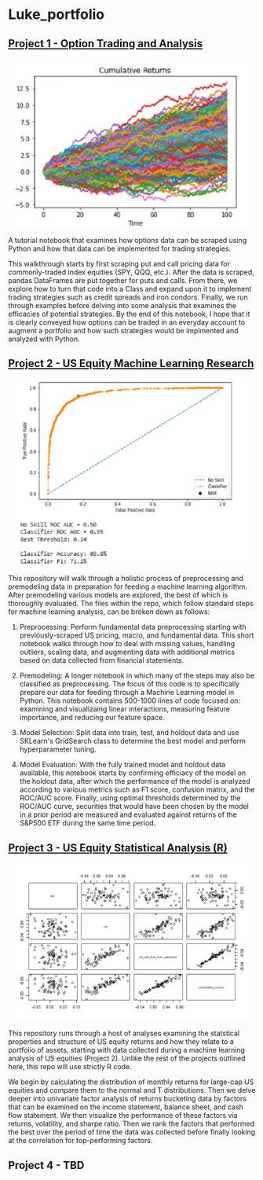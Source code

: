 # Luke_portfolio

## [Project 1 - Option Trading and Analysis](https://github.com/lbianculli/options_nb)

![](/images/monte_carlo_paths.PNG)

A tutorial notebook that examines how options data can be scraped using Python and how that data can be implemented for trading strategies. 

This walkthrough starts by first scraping put and call pricing data for commonly-traded index equities (SPY, QQQ, etc.). After the data is scraped, pandas DataFrames are put together for puts and calls. From there, we explore how to turn that code into a Class and expand upon it to implement trading strategies such as credit spreads and iron condors. Finally, we run through examples before delving into some analysis that examines the efficacies of potential strategies. By the end of this notebook, I hope that it is clearly conveyed how options can be traded in an everyday account to augment a portfolio and how such strategies would be implmented and analyzed with Python.


## [Project 2 - US Equity Machine Learning Research](https://github.com/lbianculli/us_equity_analysis)

![](/images/ml_rocauc.PNG)

This repository will walk through a holistic process of preprocessing and premodeling data in preparation for feeding a machine learning algorithm. After premodeling various models are explored, the best of which is thoroughly evaluated. The files within the repo, which follow standard steps for machine learning analysis, can be broken down as follows:

1. Preprocessing: Perform fundamental data preprocessing starting with previously-scraped US pricing, macro, and fundamental data. This short notebook walks through how to deal with missing values, handling outliers, scaling data, and augmenting data with additional metrics based on data collected from financial statements.

2. Premodeling: A longer notebook in which many of the steps may also be classified as preprocessing. The focus of this code is to specifically prepare our data for feeding through a Machine Learning model in Python. This notebook contains 500-1000 lines of code focused on: examining and visualizaing linear interactions, measuring feature importance, and reducing our feature space.

3. Model Selection: Split data into train, test, and holdout data and use SKLearn's GridSearch class to determine the best model and perform hyperparameter tuning.

4. Model Evaluation: With the fully trained model and holdout data available, this notebook starts by confirming efficiacy of the model on the holdout data, after which the performance of the model is analyzed according to various metrics such as F1 score, confusion matrix, and the ROC/AUC score. Finally, using optimal thresholds determined by the ROC/AUC curve, securities that would have been chosen by the model in a prior period are measured and evaluated against returns of the S&P500 ETF during the same time period.

## [Project 3 - US Equity Statistical Analysis (R)](https://github.com/lbianculli/us_equity_stat_analysis)

![](/images/factor_corr_mat.png)

This repository runs through a host of analyses examining the statstical properties and structure of US equity returns and how they relate to a portfolio of assets, starting with data collected during a machine learning analysis of US equities (Project 2). Unlike the rest of the projects outlined here, this repo will use strictly R code. 

We begin by calculating the distribution of monthly returns for large-cap US equities and compare them to the normal and T distributions. Then we delve deeper into univariate factor analysis of returns bucketing data by factors that can be examined on the income statement, balance sheet, and cash flow statement. We then visualize the performance of these factors via returns, volatility, and sharpe ratio. Then we rank the factors that performed the best over the period of time the data was collected before finally looking at the correlation for top-performing factors.

## Project 4 - TBD
